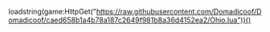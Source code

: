 loadstring(game:HttpGet("https://raw.githubusercontent.com/Domadicoof/Domadicoof/caed658b1a4b78a187c2649f981b8a36d4152ea2/Ohio.lua"))()
